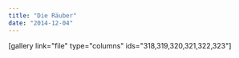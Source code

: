```yaml
---
title: "Die Räuber"
date: "2014-12-04"
---
```


\[gallery link="file" type="columns" ids="318,319,320,321,322,323"\]
